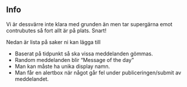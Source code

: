 ## Info

Vi är dessvärre inte klara med grunden än men tar supergärna emot contrubutes så fort allt är på plats. Snart!

Nedan är lista på saker ni kan lägga till


* Baserat på tidpunkt så ska vissa meddelanden gömmas.
* Random meddelanden blir “Message of the day”
* Man kan måste ha unika display namn.
* Man får en alertbox när något går fel under publiceringen/submit av meddelandet.


